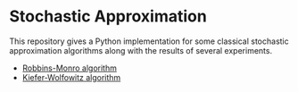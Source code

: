 # Stochastic Approximation

This repository gives a Python implementation for some classical stochastic approximation algorithms along with the results of several experiments.

- [Robbins-Monro algorithm](robbins-monro/)
- [Kiefer-Wolfowitz algorithm](kiefer-wolfowitz/)

